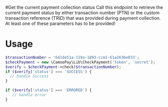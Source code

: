 #Get the current payment collection status
Call this endpoint to retrieve the current payment status by either transaction number (PTN) or the custom transaction reference (TRID) that was provided during payment collection. At least one of these parameters has to be provided!

# Usage

```php
$transactionNumber = '641de51a-119a-1893-ccm1-61a2636e833';
$checkPayment = new \CamooPay\Lib\CheckPayment('token', 'secret');
$verify = $checkPayment->check($transactionNumber);
if ($verify['status'] === 'SUCCESS') {
  // handle Success
}

if ($verify['status'] === 'ERRORED') {
   // handle error
}
```